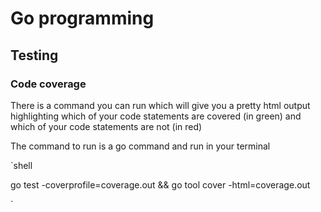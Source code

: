 # Go programming 

## Testing

### Code coverage

There is a command you can run which will give you a pretty html output highlighting which of your code statements are covered (in green) and which of your code statements are not (in red)

The command to run is a go command and run in your terminal

`shell

go test -coverprofile=coverage.out && go tool cover -html=coverage.out

`
